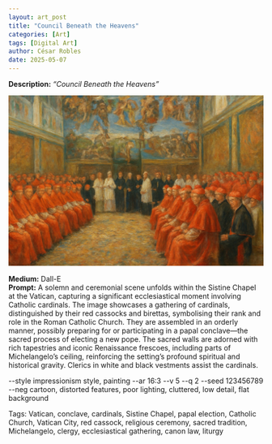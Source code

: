 ```yaml
---
layout: art_post
title: "Council Beneath the Heavens"
categories: [Art]
tags: [Digital Art]
author: César Robles
date: 2025-05-07
---
```

**Description:** *“Council Beneath the Heavens”*

![Council Beneath the Heavens](/imag/digital_art/council_beneath_the_heavens.jpg)

**Medium:** Dall-E\
**Prompt:** A solemn and ceremonial scene unfolds within the Sistine Chapel at the Vatican, capturing a significant ecclesiastical moment involving Catholic cardinals. The image showcases a gathering of cardinals, distinguished by their red cassocks and birettas, symbolising their rank and role in the Roman Catholic Church. They are assembled in an orderly manner, possibly preparing for or participating in a papal conclave—the sacred process of electing a new pope. The sacred walls are adorned with rich tapestries and iconic Renaissance frescoes, including parts of Michelangelo’s ceiling, reinforcing the setting’s profound spiritual and historical gravity. Clerics in white and black vestments assist the cardinals.

--style impressionism style, painting --ar 16:3 --v 5 --q 2 --seed 123456789 --neg cartoon, distorted features, poor lighting, cluttered, low detail, flat background

Tags: Vatican, conclave, cardinals, Sistine Chapel, papal election, Catholic Church, Vatican City, red cassock, religious ceremony, sacred tradition, Michelangelo, clergy, ecclesiastical gathering, canon law, liturgy